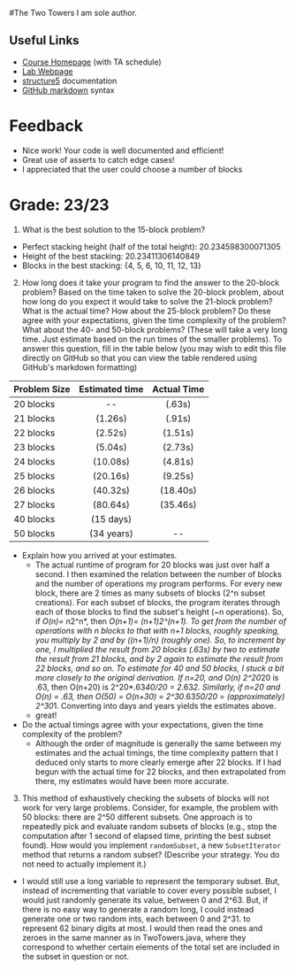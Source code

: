 #The Two Towers
I am sole author.
## Useful Links
 * [Course Homepage](http://cs.williams.edu/~cs136/index.html) (with TA schedule)
 * [Lab Webpage](http://cs.williams.edu/~cs136/labs/two-towers.pdf)
 * [structure5](http://www.cs.williams.edu/~bailey/JavaStructures/doc/structure5/index.html) documentation
 * [GitHub markdown](https://guides.github.com/features/mastering-markdown/) syntax
# Feedback
* Nice work! Your code is well documented and efficient!
* Great use of asserts to catch edge cases!
* I appreciated that the user could choose a number of blocks

# Grade: 23/23

 1. What is the best solution to the 15-block problem?
   * Perfect stacking height (half of the total height): 20.234598300071305
   * Height of the best stacking: 20.23411306140849
   * Blocks in the best stacking: {4, 5, 6, 10, 11, 12, 13}
 2. How long does it take your program to find the answer to the 20-block
 problem? Based on the time taken to solve the 20-block problem, about how long
 do you expect it would take to solve the 21-block problem? What is the actual
 time? How about the 25-block problem? Do these agree with your expectations,
 given the time complexity of the problem? What about the 40- and 50-block
 problems? (These will take a very long time. Just estimate based on the run
 times of the smaller problems). To answer this question, fill in the table below
 (you may wish to edit this file directly on GitHub so that you can view the
 table rendered using GitHub's markdown formatting)

 | Problem Size  | Estimated time | Actual Time |
 | :------------ | :------------: | :---------: |
 | 20 blocks     |       --       |  (.63s)     |
 | 21 blocks     |    (1.26s)     |  (.91s)   |
 | 22 blocks     |    (2.52s)    |  (1.51s)   |
 | 23 blocks     |    (5.04s)     |  (2.73s)   |
 | 24 blocks     |    (10.08s)    |  (4.81s)   |
 | 25 blocks     |    (20.16s)    |  (9.25s)   |
 | 26 blocks     |    (40.32s)     | (18.40s)   |
 | 27 blocks     |    (80.64s)    |  (35.46s)   |
 | 40 blocks     |    (15 days)    |        |
 | 50 blocks     |    (34 years)    |     --      |

   * Explain how you arrived at your estimates.
     * The actual runtime of program for 20 blocks was just over half a second. I then examined the relation between the number of blocks and the number of operations my program performs. For every new block, there are 2 times as many subsets of blocks (2^n subset creations). For each subset of blocks, the program iterates through each of those blocks to find the subset's height (~n operations). So, if *O(n)= n*2^n*, then *O(n+1)= (n+1)*2^(n+1)*. To get from the number of operations with n blocks to that with n+1 blocks, roughly speaking, you multiply by 2 and by ((n+1)/n) (roughly one). So, to increment by one, I multiplied the result from 20 blocks (.63s) by two to estimate the result from 21 blocks, and by 2 again to estimate the result from 22 blocks, and so on. To estimate for 40 and 50 blocks, I stuck a bit more closely to the original derivation. If n=20, and O(n) 2^20*20 is .63, then O(n+20) is 2^20*.63*40/20 = 2*.63*2. Similarly, if n=20 and O(n) = .63, then O(50) = O(n+30) = 2^30*.63*50/20 = (approximately) 2^30*1. Converting into days and years yields the estimates above.
     * great!
  * Do the actual timings agree with your expectations, given the time complexity of the problem?
     * Although the order of magnitude is generally the same between my estimates and the actual timings, the time complexity pattern that I deduced only starts to more clearly emerge after 22 blocks. If I had begun with the actual time for 22 blocks, and then extrapolated from there, my estimates would have been more accurate.

 3. This method of exhaustively checking the subsets of blocks will not work for
 very large problems. Consider, for example, the problem with 50 blocks: there
 are 2^50 different subsets. One approach is to repeatedly pick and evaluate
 random subsets of blocks (e.g., stop the computation after 1 second of elapsed
 time, printing the best subset found). How would you implement `randomSubset`, a
 new `SubsetIterator` method that returns a random subset? (Describe your
 strategy. You do not need to actually implement it.)
   * I would still use a long variable to represent the temporary subset. But, instead of incrementing that variable to cover every possible subset, I would just randomly generate its value, between 0 and 2^63. But, if there is no easy way to generate a random long, I could instead generate one or two random ints, each between 0 and 2^31. to represent 62 binary digits at most. I would then read the ones and zeroes in the same manner as in TwoTowers.java, where they correspond to whether certain elements of the total set are included in the subset in question or not.
